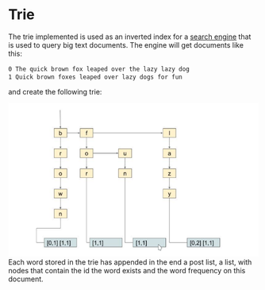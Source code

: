 # Trie
The trie implemented is used as an inverted index for a [search engine](https://github.com/VangelisGara/minisearch-engine) that is used to query big text documents. The engine will get documents like this:

    0 The quick brown fox leaped over the lazy lazy dog
    1 Quick brown foxes leaped over lazy dogs for fun

and create the following trie:

![Trie](https://github.com/VangelisGara/Trie/blob/master/trie%20image/Screenshot_20190805_004837.png)
Each word stored in the trie has appended in the end a post list, a list, with nodes that contain the id the word exists and the word frequency on this document.
